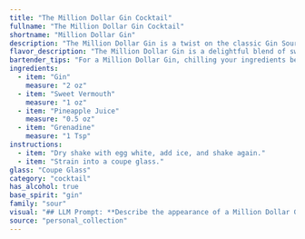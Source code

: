 ```yaml
---
title: "The Million Dollar Gin Cocktail"
fullname: "The Million Dollar Gin Cocktail"
shortname: "Million Dollar Gin"
description: "The Million Dollar Gin is a twist on the classic Gin Sour, a cocktail family known for its tart, refreshing balance of gin, citrus, and sweetener.  Its origins remain unclear, but it likely emerged in the mid-20th century as a playful take on the classic, incorporating tropical pineapple and vibrant grenadine. "
flavor_description: "The Million Dollar Gin is a delightful blend of sweet and tart. The gin's juniper notes dance with the sweetness of the vermouth and pineapple juice, creating a harmonious base. A touch of grenadine adds a delicate floral sweetness and a vibrant red hue. The overall taste profile is refreshing, slightly fruity, and balanced, with a subtle gin backbone that lingers on the palate. "
bartender_tips: "For a Million Dollar Gin, chilling your ingredients beforehand is key. Use high-quality gin and vermouth for a smoother, more complex taste. Shake vigorously with ice to ensure proper dilution and a frosty finish. Don't over-pour the grenadine; a splash is all you need for a beautiful color gradient. Garnish with a pineapple wedge and a maraschino cherry for a classic touch. "
ingredients:
  - item: "Gin"
    measure: "2 oz"
  - item: "Sweet Vermouth"
    measure: "1 oz"
  - item: "Pineapple Juice"
    measure: "0.5 oz"
  - item: "Grenadine"
    measure: "1 Tsp"
instructions:
  - item: "Dry shake with egg white, add ice, and shake again."
  - item: "Strain into a coupe glass."
glass: "Coupe Glass"
category: "cocktail"
has_alcohol: true
base_spirit: "gin"
family: "sour"
visual: "## LLM Prompt: **Describe the appearance of a Million Dollar Gin cocktail. It is made with gin, sweet vermouth, pineapple juice, and grenadine. Consider the following:*** **Color:** What is the overall hue of the drink? Is it a single color or a gradient? * **Clarity:** Is it clear, cloudy, or somewhere in between?* **Texture:** Are there any visible layers, foam, or other textural elements? * **Garnish:**  What garnish, if any, is traditionally used for this cocktail? How does it contribute to the visual appeal?**Bonus:** * **How does the appearance of the Million Dollar Gin compare to other cocktails like the Gin & Tonic or the Manhattan?*** **What other elements of the cocktail's presentation (e.g., glassware, ice) enhance its visual appeal?** **Please provide a detailed description of the Million Dollar Gin cocktail's appearance based on the above considerations.** "
source: "personal_collection"
---
```


